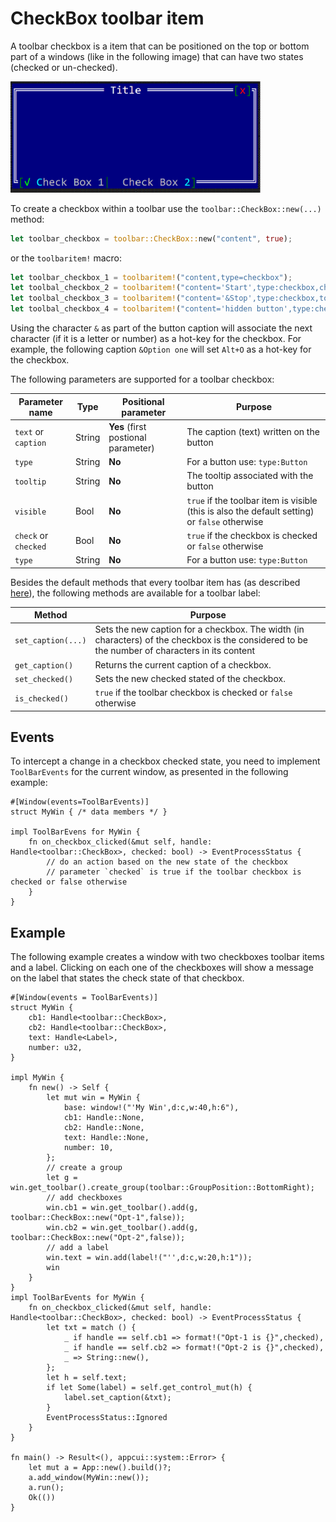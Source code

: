 # CheckBox toolbar item

A toolbar checkbox is a item that can be positioned on the top or bottom part of a windows (like in the following image)  that can have two states (checked or un-checked).

<img src="img/checkbox.png" width=400/>

To create a checkbox within a toolbar use the `toolbar::CheckBox::new(...)` method:

```rust
let toolbar_checkbox = toolbar::CheckBox::new("content", true);
```

or the `toolbaritem!` macro:

```rust
let toolbar_checkbox_1 = toolbaritem!("content,type=checkbox");
let toolbal_checkbox_2 = toolbaritem!("content='Start',type:checkbox,checked: true");
let toolbal_checkbox_3 = toolbaritem!("content='&Stop',type:checkbox,tooltip:'a tooltip'");
let toolbal_checkbox_4 = toolbaritem!("content='hidden button',type:checkbox,visible:false");
```


Using the character `&` as part of the button caption will associate the next character (if it is a letter or number) as a hot-key for the checkbox. For example, the following caption `&Option one` will set `Alt+O` as a hot-key for the checkbox.


The following parameters are supported for a toolbar checkbox:

| Parameter name      | Type   | Positional parameter                | Purpose |
|---------------------|--------|-------------------------------------|---------|
| `text` or `caption` | String | **Yes** (first postional parameter) | The caption (text) written on the button |
| `type`              | String | **No**                              | For a button use: `type:Button` |
| `tooltip`           | String | **No**                              | The tooltip associated with the button |
| `visible`           | Bool   | **No**                              | `true` if the toolbar item is visible (this is also the default setting) or `false` otherwise |
| `check` or `checked`| Bool   | **No**                              | `true` if the checkbox is checked or `false` otherwise |
| `type`              | String | **No**                              | For a button use: `type:Button` |

Besides the default methods that every toolbar item has (as described [here](../toolbar.md#common-methods)), the following methods are available for a toolbar label:

| Method             | Purpose                                                                                                          |
|--------------------|------------------------------------------------------------------------------------------------------------------|
| `set_caption(...)` | Sets the new caption for a checkbox. The width (in characters) of the checkbox is the considered to be the number of characters in its content |
| `get_caption()`    | Returns the current caption of a checkbox. |
| `set_checked()`    | Sets the new checked stated of the checkbox. |
| `is_checked()`     | `true` if the toolbar checkbox is checked or `false` otherwise |

## Events

To intercept a change in a checkbox checked state, you need to implement `ToolBarEvents` for the current window, as presented in the following example:
```rust,no_run
#[Window(events=ToolBarEvents)]
struct MyWin { /* data members */ }

impl ToolBarEvens for MyWin {
    fn on_checkbox_clicked(&mut self, handle: Handle<toolbar::CheckBox>, checked: bool) -> EventProcessStatus {
        // do an action based on the new state of the checkbox
        // parameter `checked` is true if the toolbar checkbox is checked or false otherwise 
    }
}
```

## Example

The following example creates a window with two checkboxes toolbar items and a label. Clicking on each one of the checkboxes will show a message on the label that states the check state of that checkbox.


```rust,no_run
#[Window(events = ToolBarEvents)]
struct MyWin {
    cb1: Handle<toolbar::CheckBox>,
    cb2: Handle<toolbar::CheckBox>,
    text: Handle<Label>,
    number: u32,
}

impl MyWin {
    fn new() -> Self {
        let mut win = MyWin {
            base: window!("'My Win',d:c,w:40,h:6"),
            cb1: Handle::None,
            cb2: Handle::None,
            text: Handle::None,
            number: 10,
        };
        // create a group
        let g = win.get_toolbar().create_group(toolbar::GroupPosition::BottomRight);
        // add checkboxes
        win.cb1 = win.get_toolbar().add(g, toolbar::CheckBox::new("Opt-1",false));
        win.cb2 = win.get_toolbar().add(g, toolbar::CheckBox::new("Opt-2",false));
        // add a label
        win.text = win.add(label!("'',d:c,w:20,h:1"));
        win
    }
}
impl ToolBarEvents for MyWin {
    fn on_checkbox_clicked(&mut self, handle: Handle<toolbar::CheckBox>, checked: bool) -> EventProcessStatus {
        let txt = match () {
            _ if handle == self.cb1 => format!("Opt-1 is {}",checked),
            _ if handle == self.cb2 => format!("Opt-2 is {}",checked),
            _ => String::new(),
        };
        let h = self.text;
        if let Some(label) = self.get_control_mut(h) {
            label.set_caption(&txt);
        }
        EventProcessStatus::Ignored
    }
}

fn main() -> Result<(), appcui::system::Error> {
    let mut a = App::new().build()?;
    a.add_window(MyWin::new());
    a.run();
    Ok(())
}

```